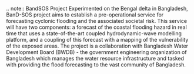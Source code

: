 .. note:: BandSOS Project
    Experimented on the Bengal delta in Bangladesh, BanD-SOS project aims to establish a pre-operational service for forecasting 
    cyclonic flooding and the associated societal risk. This service will have two components: a forecast of the coastal 
    flooding hazard in real time that uses a state-of-the-art coupled hydrodynamic-wave modelling platform, and a coupling 
    of this forecast with a mapping of the vulnerability of the exposed areas. The project is a collaboration with Bangladesh
    Water Development Board (BWDB) - the government engineering organization of Bangladesh which manages the water resource
    infrastructure and tasked with providing the flood forecasting to the vast community of Bangladesh.